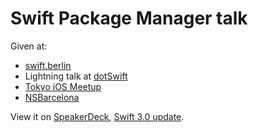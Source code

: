 # Swift Package Manager talk

Given at:

- [swift.berlin][1]
- Lightning talk at [dotSwift][3]
- [Tokyo iOS Meetup][4]
- [NSBarcelona][5]

View it on [SpeakerDeck][2], [Swift 3.0 update][6].

[1]: http://swift.berlin
[2]: https://speakerdeck.com/neonichu/swift-package-manager
[3]: http://www.dotswift.io
[4]: http://www.meetup.com/TokyoiOSMeetup/events/226293888/
[5]: http://www.meetup.com/nsbarcelona/events/229964164/
[6]: https://speakerdeck.com/neonichu/swift-package-manager-2
